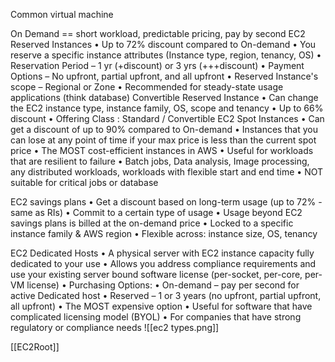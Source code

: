 Common virtual machine

On Demand == short workload, predictable pricing, pay by second
EC2 Reserved Instances
	• Up to 72% discount compared to On-demand
	• You reserve a specific instance attributes (Instance type, region, tenancy, OS)
	• Reservation Period – 1 yr (+discount) or 3 yrs (+++discount)
	• Payment Options – No upfront, partial upfront, and all upfront
	• Reserved Instance's scope – Regional or Zone
	• Recommended for steady-state usage applications (think database)
	Convertible Reserved Instance
	• Can change the EC2 instance type, instance family, OS, scope and tenancy
	• Up to 66% discount
	• Offering Class : Standard / Convertible
EC2 Spot Instances
	• Can get a discount of up to 90% compared to On-demand
	• Instances that you can lose at any point of time if your max price is less than the 	current spot price
	• The MOST cost-efficient instances in AWS
	• Useful for workloads that are resilient to failure
	• Batch jobs, Data analysis, Image processing, any distributed workloads, workloads with flexible start and end time
	• NOT suitable for critical jobs or database

EC2 savings plans
	• Get a discount based on long-term usage (up to 72% - same as RIs)
	• Commit to a certain type of usage
	• Usage beyond EC2 savings plans is billed at the on-demand price
	• Locked to a specific instance family & AWS region
	• Flexible across: instance size, OS, tenancy


EC2 Dedicated Hosts
	• A physical server with EC2 instance capacity fully dedicated to your use
	• Allows you address compliance requirements and use your existing server bound software license (per-socket, per-core, per-VM license)
	• Purchasing Options:
	• On-demand – pay per second for active Dedicated host
	• Reserved – 1 or 3 years (no upfront, partial upfront, all upfront)
	• The MOST expensive option
	• Useful for software that have complicated licensing model (BYOL)
	• For companies that have strong regulatory or compliance needs
![[ec2 types.png]]

[[EC2Root]]
